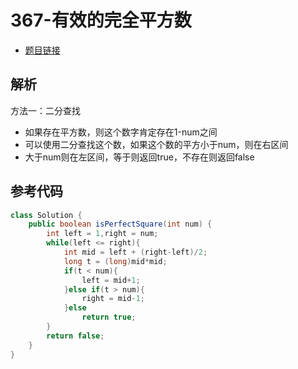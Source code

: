# 367-有效的完全平方数

- [题目链接](https://leetcode-cn.com/problems/valid-perfect-square/)

## 解析

方法一：二分查找
- 如果存在平方数，则这个数字肯定存在1-num之间
- 可以使用二分查找这个数，如果这个数的平方小于num，则在右区间
- 大于num则在左区间，等于则返回true，不存在则返回false

## 参考代码
```Java
class Solution {
    public boolean isPerfectSquare(int num) {
        int left = 1,right = num;
        while(left <= right){
            int mid = left + (right-left)/2;
            long t = (long)mid*mid;
            if(t < num){
                left = mid+1;
            }else if(t > num){
                right = mid-1;
            }else
                return true;
        }
        return false;
    }
}
```
